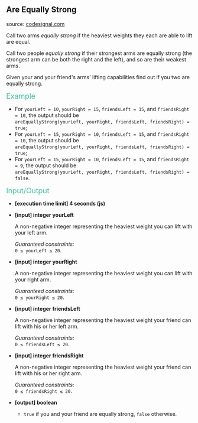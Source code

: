 <h2>Are Equally Strong</h2>
<p>source: <a href="https://www.codesignal.com/">codesignal.com</a>
<div class="markdown"><p>Call two arms <em>equally strong</em> if the heaviest weights they each are able to lift are equal.</p>
<p>Call two people <em>equally strong</em> if their strongest arms are equally strong (the strongest arm can be both the right and the left), and so are their weakest arms.</p>
<p>Given your and your friend's arms' lifting capabilities find out if you two are equally strong.</p>
<p><span style="color:#44BFA3;font-size:1.4em">Example</span></p>
<ul>
<li>For <code>yourLeft = 10</code>, <code>yourRight = 15</code>, <code>friendsLeft = 15</code>, and <code>friendsRight = 10</code>, the output should be<br>
<code>areEquallyStrong(yourLeft, yourRight, friendsLeft, friendsRight) = true</code>;</li>
<li>For <code>yourLeft = 15</code>, <code>yourRight = 10</code>, <code>friendsLeft = 15</code>, and <code>friendsRight = 10</code>, the output should be<br>
<code>areEquallyStrong(yourLeft, yourRight, friendsLeft, friendsRight) = true</code>;</li>
<li>For <code>yourLeft = 15</code>, <code>yourRight = 10</code>, <code>friendsLeft = 15</code>, and <code>friendsRight = 9</code>, the output should be<br>
<code>areEquallyStrong(yourLeft, yourRight, friendsLeft, friendsRight) = false</code>.</li>
</ul>
<p><span style="color:#44BFA3;font-size:1.4em">Input/Output</span></p>
<ul>
<li>
<p><strong>[execution time limit] 4 seconds (js)</strong></p>
</li>
<li>
<p><strong>[input] integer yourLeft</strong></p>
<p>A non-negative integer representing the heaviest weight you can lift with your left arm.</p>
<p><em>Guaranteed constraints:</em><br>
<code>0 ≤ yourLeft ≤ 20</code>.</p>
</li>
<li>
<p><strong>[input] integer yourRight</strong></p>
<p>A non-negative integer representing the heaviest weight you can lift with your right arm.</p>
<p><em>Guaranteed constraints:</em><br>
<code>0 ≤ yourRight ≤ 20</code>.</p>
</li>
<li>
<p><strong>[input] integer friendsLeft</strong></p>
<p>A non-negative integer representing the heaviest weight your friend can lift with his or her left arm.</p>
<p><em>Guaranteed constraints:</em><br>
<code>0 ≤ friendsLeft ≤ 20</code>.</p>
</li>
<li>
<p><strong>[input] integer friendsRight</strong></p>
<p>A non-negative integer representing the heaviest weight your friend can lift with his or her right arm.</p>
<p><em>Guaranteed constraints:</em><br>
<code>0 ≤ friendsRight ≤ 20</code>.</p>
</li>
<li>
<p><strong>[output] boolean</strong></p>
<ul>
<li><code>true</code> if you and your friend are equally strong, <code>false</code> otherwise.</li>
</ul>
</li>
</ul>
</div>